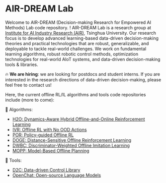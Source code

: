 # AIR-DREAM Lab
Welcome to AIR-DREAM (Decision-making Research for Empowered AI Methods) Lab code repository. ! AIR-DREAM Lab is a research group at [Institute for AI Industry Research (AIR)](https://air.tsinghua.edu.cn/en/), Tsinghua University. Our research focus is to develop advanced learning-based data-driven decision-making theories and practical technologies that are robust, generalizable, and deployable to tackle real-world challenges. We work on fundamental learning algorithms, robust robotic control methods, optimization technologies for real-world AIoT systems, and data-driven decision-making tools & libraries.

:fire: **We are hiring**: we are looking for postdocs and student interns. If you are interested in the research directions of data-driven decision-making, please feel free to contact us!

Here, the current offline RL/IL algorithms and tools code repositories include (more to come):

:dizzy: Algorithms:

- [H2O: Dynamics-Aware Hybrid Offline-and-Online Reinforcement Learning](https://github.com/AIR-DI/H2O)
- [IVR: Offline RL with No OOD Actions](https://github.com/AIR-DI/IVR)
- [POR: Policy-guided Offline RL](https://github.com/AIR-DI/POR)
- [DOGE: Distance-Sensitive Offline Reinforcement Learning](https://github.com/AIR-DI/DOGE)
- [DWBC: Discriminator-Weighted Offline Imitation Learning](https://github.com/AIR-DI/DWBC)
- [MOPP: Model-Based Offline Planning](https://github.com/AIR-DI/MOPP)

:robot: Tools:

- [D2C: Data-driven Control Library](https://github.com/AIR-DI/D2C)
- [OpenChat: Open-source Language Models](https://github.com/AIR-DI/openchat)